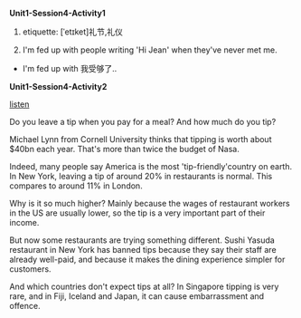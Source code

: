 **Unit1-Session4-Activity1**

1. etiquette:  [ˈetɪket]礼节,礼仪

2. I'm fed up with people writing 'Hi Jean' when they've never met me.
  - I'm fed up with 我受够了..

**Unit1-Session4-Activity2**

[listen](http://www.bbc.co.uk/learningenglish/english/course/lower-intermediate/unit-1/session-4/activity-4)

Do you leave a tip when you pay for a meal? And how much do you tip?

Michael Lynn from Cornell University thinks that tipping is worth about $40bn each year. That's more than twice the budget of Nasa.

Indeed, many people say America is the most 'tip-friendly'country on earth. In New York, leaving a tip of around 20% in restaurants is normal. This compares to around 11% in London.

Why is it so much higher? Mainly because the wages of restaurant workers in the US are usually lower, so the tip is a very important part of their income.

But now some restaurants are trying something different. Sushi Yasuda restaurant in New York has banned tips because they say their staff are already well-paid, and because it makes the dining experience simpler for customers.

And which countries don't expect tips at all? In Singapore tipping is very rare, and in Fiji, Iceland and Japan, it can cause embarrassment and offence.







